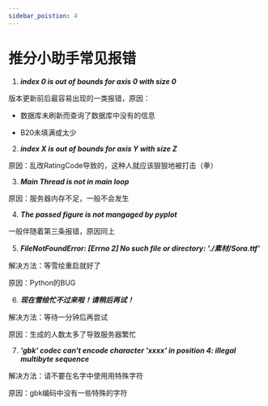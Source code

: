 ```yaml
---
sidebar_poistion: 4
---
```


# 推分小助手常见报错

1. ***index 0 is out of bounds for axis 0 with size 0***

版本更新前后最容易出现的一类报错，原因：

- 数据库未刷新而查询了数据库中没有的信息

- B20未填满或太少

2. ***index X is out of bounds for axis Y with size Z***

原因：乱改RatingCode导致的，这种人就应该狠狠地被打击（拳）

3. ***Main Thread is not in main loop***

原因：服务器内存不足，一般不会发生

4. ***The passed figure is not mangaged by pyplot***

一般伴随着第三条报错，原因同上

5. ***FileNotFoundError: [Errno 2] No such file or directory: './素材/Sora.ttf'***

解决方法：等雪绘重启就好了

原因：Python的BUG

6. ***现在雪绘忙不过来啦！请稍后再试！***

解决方法：等待一分钟后再尝试

原因：生成的人数太多了导致服务器繁忙

7. ***'gbk' codec can't encode character 'xxxx' in position 4: illegal multibyte sequence***

解决方法：请不要在名字中使用用特殊字符

原因：gbk编码中没有一些特殊的字符